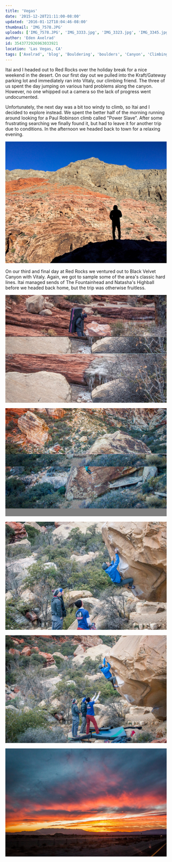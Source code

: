 ```yaml
---
title: 'Vegas'
date: '2015-12-28T21:11:00-08:00'
updated: '2016-01-12T18:04:46-08:00'
thumbnail: 'IMG_7578.JPG'
uploads: ['IMG_7578.JPG', 'IMG_3333.jpg', 'IMG_3323.jpg', 'IMG_3345.jpg', 'IMG_3348.jpg', 'IMG_3354.jpg']
author: 'Eden Axelrad'
id: 3543772926963033921
location: 'Las Vegas, CA'
tags: ['Axelrad', 'blog', 'Bouldering', 'boulders', 'Canyon', 'Climbing', 'cold', 'Five Ten', 'Red', 'Red Rocks', 'road trip', 'sandstone', 'velvet']
---
```


Itai and I headed out to Red Rocks over the holiday break for a nice weekend in the desert. On our first day out we pulled into the Kraft/Gateway parking lot and immediately ran into Vitaly, our climbing friend. The three of us spent the day jumping on various hard problems along the canyon. However, no one whipped out a camera so the lack of progress went undocumented.

Unfortunately, the next day was a bit too windy to climb, so Itai and I decided to explore instead. We spent the better half of the morning running around looking for a Paul Robinson climb called "Power Slave". After some frustrating searching we finally found it, but had to leave it for another trip due to conditions. In the afternoon we headed back to town for a relaxing evening.

![Itai looking down into the canyon](uploads/IMG_7578.JPG)

On our third and final day at Red Rocks we ventured out to Black Velvet Canyon with Vitaly. Again, we got to sample some of the area's classic hard lines. Itai managed sends of The Fountainhead and Natasha's Highball before we headed back home, but the trip was otherwise fruitless.

![Vitaly checks out the frozen river.](uploads/IMG_3333.jpg)

![Natasha's Highball](uploads/IMG_3323.jpg)

![Eden on the The Fountainhead (V9)](uploads/IMG_3345.jpg)

![Eden on the The Fountainhead (V9)](uploads/IMG_3348.jpg)

![Sunset](uploads/IMG_3354.jpg)
